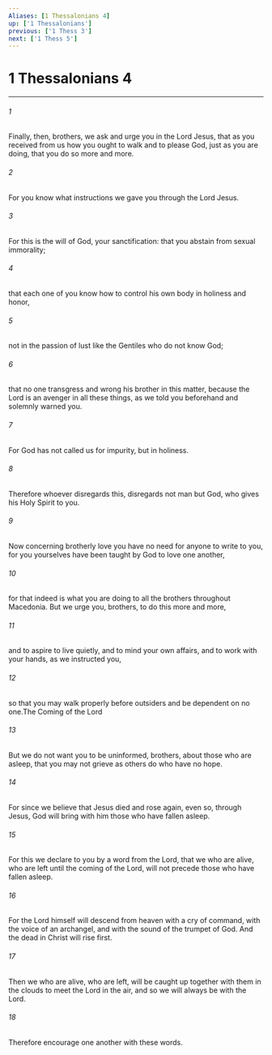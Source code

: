 ```yaml
---
Aliases: [1 Thessalonians 4]
up: ['1 Thessalonians']
previous: ['1 Thess 3']
next: ['1 Thess 5']
---
```

# 1 Thessalonians 4
***



###### 1 
Finally, then, brothers, we ask and urge you in the Lord Jesus, that as you received from us how you ought to walk and to please God, just as you are doing, that you do so more and more. 

###### 2 
For you know what instructions we gave you through the Lord Jesus. 

###### 3 
For this is the will of God, your sanctification: that you abstain from sexual immorality; 

###### 4 
that each one of you know how to control his own body in holiness and honor, 

###### 5 
not in the passion of lust like the Gentiles who do not know God; 

###### 6 
that no one transgress and wrong his brother in this matter, because the Lord is an avenger in all these things, as we told you beforehand and solemnly warned you. 

###### 7 
For God has not called us for impurity, but in holiness. 

###### 8 
Therefore whoever disregards this, disregards not man but God, who gives his Holy Spirit to you. 

###### 9 
Now concerning brotherly love you have no need for anyone to write to you, for you yourselves have been taught by God to love one another, 

###### 10 
for that indeed is what you are doing to all the brothers throughout Macedonia. But we urge you, brothers, to do this more and more, 

###### 11 
and to aspire to live quietly, and to mind your own affairs, and to work with your hands, as we instructed you, 

###### 12 
so that you may walk properly before outsiders and be dependent on no one.The Coming of the Lord 

###### 13 
But we do not want you to be uninformed, brothers, about those who are asleep, that you may not grieve as others do who have no hope. 

###### 14 
For since we believe that Jesus died and rose again, even so, through Jesus, God will bring with him those who have fallen asleep. 

###### 15 
For this we declare to you by a word from the Lord, that we who are alive, who are left until the coming of the Lord, will not precede those who have fallen asleep. 

###### 16 
For the Lord himself will descend from heaven with a cry of command, with the voice of an archangel, and with the sound of the trumpet of God. And the dead in Christ will rise first. 

###### 17 
Then we who are alive, who are left, will be caught up together with them in the clouds to meet the Lord in the air, and so we will always be with the Lord. 

###### 18 
Therefore encourage one another with these words.
